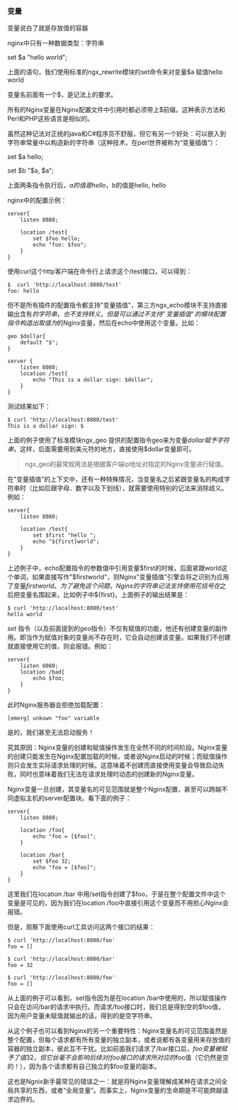 ### 变量

变量说白了就是存放值的容器

nginx中只有一种数据类型：字符串

set  $a  "hello world"; 

上面的语句，我们使用标准的ngx_rewrite模块的set命令来对变量$a 赋值hello world

变量名前面有一个$，是记法上的要求。

所有的Nginx变量在Nginx配置文件中引用时都必须带上$前缀。这种表示方法和Perl和PHP这些语言是相似的。

虽然这种记法对正统的java和C#程序员不舒服，但它有另一个好处：可以嵌入到字符串常量中以构造新的字符串（这种技术，在perl世界被称为“变量插值“）：

set  $a  hello;

set $b  "$a,  $a";

上面两条指令执行后，$a的值是hello，$b的值是hello, hello

nginx中的配置示例：

```nginx
server{
    listen 8080;
    
    location /test{
        set $foo hello;
        echo "foo: $foo";
    }
}
```

使用curl这个http客户端在命令行上请求这个/test接口，可以得到：

```shell
$  curl 'http://localhost:8080/test'
foo: hello
```

但不是所有插件的配置指令都支持"变量插值"，第三方ngx_echo模块不支持直接输出含有$的字符串，也不支持转义，但是可以通过不支持”变量插值“的模块配置指令构造出取值为$的Nginx变量，然后在echo中使用这个变量。比如：

```nginx
geo $dollar{
	default "$";
}

server {
	listen 8080;
    location /test{
        echo "This is a dollar sign: $dollar"; 
    }
}
```

测试结果如下：

```shell
$ curl 'http://localhost:8080/test'
This is a dollar sign: $
```

上面的例子使用了标准模块ngx_geo 提供的配置指令geo来为变量$dollar赋予字符串$，这样，后面需要用到美元符的地方，直接使用$dollar变量即可。

> ngx_geo的最常规用法是根据客户端ip地址对指定的Nginx变量进行赋值。

在"变量插值"的上下文中，还有一种特殊情况，当变量名之后紧跟变量名的构成字符串时（比如后跟字母、数字以及下划线），就需要使用特别的记法来消除歧义。例如：

```nginx
server{
    listen 8080;
    
    location /test{
        set $first "hello ";
        echo "${first}world";
    }
}
```

上述例子中，echo配置指令的参数值中引用变量$first的时候，后面紧跟world这个单词，如果直接写作"$firstworld"，则Nginx"变量插值"引擎会将之识别为应用了变量$firstworld。为了避免这个问题，Nginx的字符串记法支持使用花括号在$之后把变量名围起来，比如例子中${first}。上面例子的输出结果是：

```shell
$ curl 'http://localhost:8080/test'
hello world
```

*set* 指令（以及前面提到的*geo*指令）不仅有赋值的功能，他还有创建变量的副作用。即当作为赋值对象的变量尚不存在时，它会自动创建该变量。如果我们不创建就直接使用它的值，则会报错。例如：

```nginx
server{
    listen 8080;
    location /bad{
        echo $foo;
    }
}
```

此时Nginx服务器会拒绝加载配置：

```shell
[emerg] unkown "foo" variable
```

是的，我们甚至无法启动服务！

究其原因：Nginx变量的创建和赋值操作发生在全然不同的时间阶段。Nginx变量的创建只能发生在Nginx配置加载的时候，或者说Nginx启动的时候；而赋值操作则只会发生实际请求处理的时候。这意味着不创建而直接使用变量会导致启动失败，同时也意味着我们无法在请求处理时动态的创建新的Nginx变量。

Nginx变量一旦创建，其变量名的可见范围就是整个Nginx配置，甚至可以跨越不同虚拟主机的server配置块。看下面的例子：

```nginx
server{
    listen 8080;
    
    location /foo{
        echo "foo = [$foo]";
    }
    
    location /bar{
        set $foo 32;
        echo "foo = [$foo]";
    }
}
```

这里我们在location /bar 中用/set指令创建了$foo，于是在整个配置文件中这个变量是可见的，因为我们在location /foo中直接引用这个变量而不用担心Nginx会报错。

但是，观察下面使用curl工具访问这两个接口的结果：

```shell
$ curl 'http://localhost:8080/foo'
foo = []

$ curl 'http://localhost:8080/bar'
foo = 32

$ curl 'http://localhost:8080/foo'
foo = []
```

从上面的例子可以看到，set指令因为是在location /bar中使用的，所以赋值操作只会在访问/bar的请求中执行。而请求/foo接口时，我们总是得到空的$foo值，因为用户变量未赋值就输出的话，得到的是空字符串。

从这个例子也可以看到Nginx的另一个重要特性：Nginx变量名的可见范围虽然是整个配置，但每个请求都有所有变量的独立副本，或者说都有各变量用来存放值的容器的独立副本，彼此互不干扰。比如前面我们请求了/bar接口后，$foo变量被赋予了值32，但它丝毫不会影响后续对/foo接口的请求所对应的$foo值（它仍然是空的！），因为各个请求都有自己独立的$foo变量的副本。

这也是Ngnix新手最常见的错误之一：就是将Nginx变量理解成某种在请求之间全局共享的东西，或者“全局变量”。而事实上，Nginx变量的生命期是不可能跨越请求边界的。
